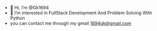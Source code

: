 - 👋 Hi, I’m @Gk1694
- 👀 I’m interested in FullStack Development And Problem Solving With Python
- you can contact me through my gmail 1694gk@gmail.com
